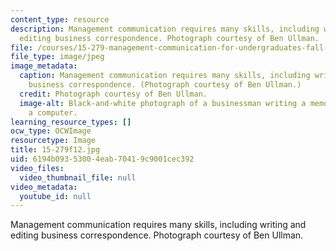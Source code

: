 ```yaml
---
content_type: resource
description: Management communication requires many skills, including writing and
  editing business correspondence. Photograph courtesy of Ben Ullman.
file: /courses/15-279-management-communication-for-undergraduates-fall-2012/6194b09353004eab70419c9001cec392_15-279f12.jpg
file_type: image/jpeg
image_metadata:
  caption: Management communication requires many skills, including writing and editing
    business correspondence. (Photograph courtesy of Ben Ullman.)
  credit: Photograph courtesy of Ben Ullman.
  image-alt: Black-and-white photograph of a businessman writing a memo in front of
    a computer.
learning_resource_types: []
ocw_type: OCWImage
resourcetype: Image
title: 15-279f12.jpg
uid: 6194b093-5300-4eab-7041-9c9001cec392
video_files:
  video_thumbnail_file: null
video_metadata:
  youtube_id: null
---
```

Management communication requires many skills, including writing and editing business correspondence. Photograph courtesy of Ben Ullman.

